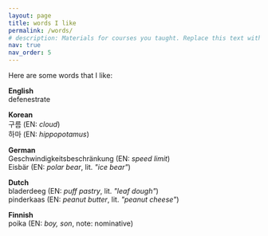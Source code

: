 ```yaml
---
layout: page
title: words I like
permalink: /words/
# description: Materials for courses you taught. Replace this text with your description.
nav: true
nav_order: 5
---
```


Here are some words that I like:


<!-- ENGLISH -->
<p>
<strong>English</strong><br>
defenestrate<br>

</p>


<!-- KOREAN -->
<p>
<strong>Korean</strong><br>
구름 (EN: <em>cloud</em>)<br>
하마 (EN: <em>hippopotamus</em>)<br>

</p>


<!-- GERMAN -->
<p>
<strong>German</strong><br>
Geschwindigkeitsbeschränkung (EN: <em>speed limit</em>)<br>
Eisbär (EN: <em>polar bear</em>, lit. <em>"ice bear"</em>)<br>
</p>


<!-- DUTCH -->
<p>
<strong>Dutch</strong><br>
bladerdeeg (EN: <em>puff pastry</em>, lit. <em>"leaf dough"</em>)<br>
pinderkaas (EN: <em>peanut butter</em>, lit. <em>"peanut cheese"</em>)<br>

</p>


<!-- FINNISH -->
<p>
<strong>Finnish</strong><br>
poika (EN: <em>boy, son</em>, note: nominative)<br>

</p>